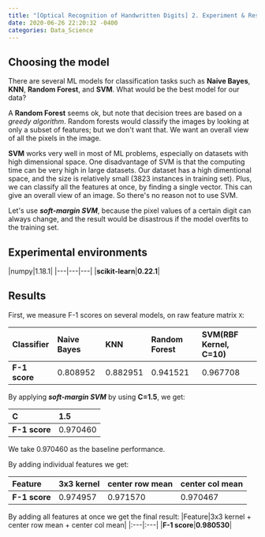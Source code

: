 ```yaml
---
title: "[Optical Recognition of Handwritten Digits] 2. Experiment & Results"
date: 2020-06-26 22:20:32 -0400
categories: Data_Science
---
```

## Choosing the model
There are several ML models for classification tasks such as **Naive Bayes**, **KNN**, **Random Forest**, and **SVM**. What would be the best model for our data?

A **Random Forest** seems ok, but note that decision trees are based on a *greedy algorithm*. Random forests would classify the images by looking at only a subset of features; but we don't want that. We want an overall view of all the pixels in the image.

**SVM** works very well in most of ML problems, especially on datasets with high dimensional space. One disadvantage of SVM is that the computing time can be very high in large datasets. Our dataset has a high dimentional space, and the size is relatively small (3823 instances in training set). Plus, we can classify all the features at once, by finding a single vector. This can give an overall view of an image. So there's no reason not to use SVM.

Let's use ***soft-margin SVM***, because the pixel values of a certain digit can always change, and the result would be disastrous if the model overfits to the training set.

## Experimental environments

|numpy|1.18.1|
|---|---|---|
|**scikit-learn**|**0.22.1**|

## Results
First, we measure F-1 scores on several models, on raw feature matrix `X`:

|Classifier|Naive Bayes|KNN|Random Forest|SVM(RBF Kernel, C=10)|
|:---|:---|:---|:---|:---|
|**F-1 score**|0.808952|0.882951|0.941521|0.967708|


By applying ***soft-margin SVM*** by using **C=1.5**, we get:

|C|1.5|
|:---|:---|
|**F-1 score**|0.970460|

We take 0.970460 as the baseline performance.


By adding individual features we get:

|Feature|3x3 kernel|center row mean|center col mean|
|:---|:---|:---|:---|
|**F-1 score**|0.974957|0.971570|0.970467|


By adding all features at once we get the final result:
|Feature|3x3 kernel + center row mean + center col mean|
|:---|:---|
|**F-1 score**|**0.980530**|
